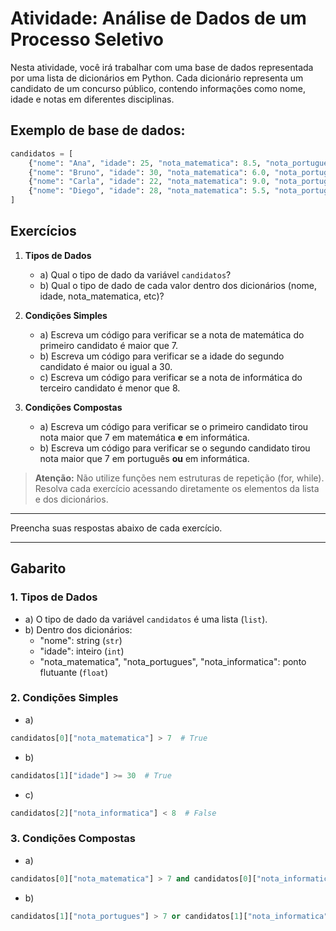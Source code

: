# Atividade: Análise de Dados de um Processo Seletivo

Nesta atividade, você irá trabalhar com uma base de dados representada por uma lista de dicionários em Python. Cada dicionário representa um candidato de um concurso público, contendo informações como nome, idade e notas em diferentes disciplinas.

## Exemplo de base de dados:

```python
candidatos = [
    {"nome": "Ana", "idade": 25, "nota_matematica": 8.5, "nota_portugues": 7.0, "nota_informatica": 9.0},
    {"nome": "Bruno", "idade": 30, "nota_matematica": 6.0, "nota_portugues": 8.0, "nota_informatica": 7.5},
    {"nome": "Carla", "idade": 22, "nota_matematica": 9.0, "nota_portugues": 6.5, "nota_informatica": 8.0},
    {"nome": "Diego", "idade": 28, "nota_matematica": 5.5, "nota_portugues": 7.5, "nota_informatica": 6.0}
]
```

## Exercícios

1. **Tipos de Dados**
   - a) Qual o tipo de dado da variável `candidatos`?
   - b) Qual o tipo de dado de cada valor dentro dos dicionários (nome, idade, nota_matematica, etc)?

2. **Condições Simples**
   - a) Escreva um código para verificar se a nota de matemática do primeiro candidato é maior que 7.
   - b) Escreva um código para verificar se a idade do segundo candidato é maior ou igual a 30.
   - c) Escreva um código para verificar se a nota de informática do terceiro candidato é menor que 8.

3. **Condições Compostas**
   - a) Escreva um código para verificar se o primeiro candidato tirou nota maior que 7 em matemática **e** em informática.
   - b) Escreva um código para verificar se o segundo candidato tirou nota maior que 7 em português **ou** em informática.

> **Atenção:** Não utilize funções nem estruturas de repetição (for, while). Resolva cada exercício acessando diretamente os elementos da lista e dos dicionários.

---

Preencha suas respostas abaixo de cada exercício. 

---

## Gabarito

### 1. Tipos de Dados
- a) O tipo de dado da variável `candidatos` é uma lista (`list`).
- b) Dentro dos dicionários:
  - "nome": string (`str`)
  - "idade": inteiro (`int`)
  - "nota_matematica", "nota_portugues", "nota_informatica": ponto flutuante (`float`)

### 2. Condições Simples
- a)
```python
candidatos[0]["nota_matematica"] > 7  # True
```
- b)
```python
candidatos[1]["idade"] >= 30  # True
```
- c)
```python
candidatos[2]["nota_informatica"] < 8  # False
```

### 3. Condições Compostas
- a)
```python
candidatos[0]["nota_matematica"] > 7 and candidatos[0]["nota_informatica"] > 7  # True
```
- b)
```python
candidatos[1]["nota_portugues"] > 7 or candidatos[1]["nota_informatica"] > 7  # True
``` 